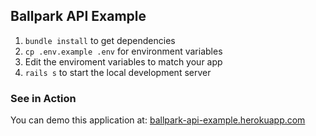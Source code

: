 ## Ballpark API Example 

1. `bundle install` to get dependencies
2. `cp .env.example .env` for environment variables
3. Edit the enviroment variables to match your app
4. `rails s` to start the local development server


### See in Action

You can demo this application at: [ballpark-api-example.herokuapp.com](http://ballpark-api-example.herokuapp.com)
